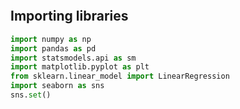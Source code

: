 ```python
```
## Importing libraries
```python
import numpy as np
import pandas as pd
import statsmodels.api as sm
import matplotlib.pyplot as plt
from sklearn.linear_model import LinearRegression
import seaborn as sns
sns.set()
```

